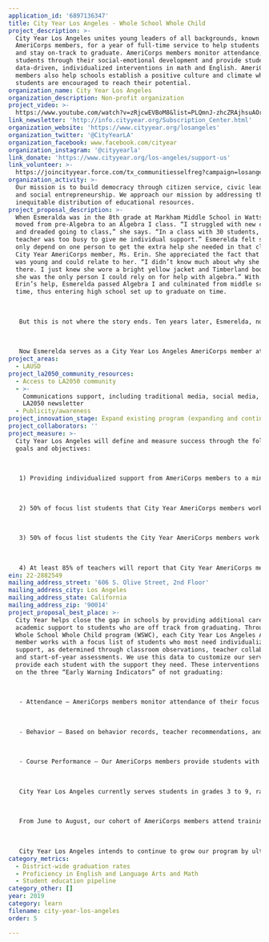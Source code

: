 ```yaml
---
application_id: '6897136347'
title: City Year Los Angeles - Whole School Whole Child
project_description: >-
  City Year Los Angeles unites young leaders of all backgrounds, known as
  AmeriCorps members, for a year of full-time service to help students succeed
  and stay on-track to graduate. AmeriCorps members monitor attendance, guide
  students through their social-emotional development and provide students with
  data-driven, individualized interventions in math and English. AmeriCorps
  members also help schools establish a positive culture and climate where
  students are encouraged to reach their potential.
organization_name: City Year Los Angeles
organization_description: Non-profit organization
project_video: >-
  https://www.youtube.com/watch?v=zRjcwEVBoM8&list=PLQmnJ-zhcZRAjhsuAOra6lTU9rHZiDAWo&index=3
link_newsletter: 'http://info.cityyear.org/Subscription_Center.html'
organization_website: 'https://www.cityyear.org/losangeles'
organization_twitter: '@CityYearLA'
organization_facebook: www.facebook.com/cityear
organization_instagram: '@cityyearla'
link_donate: 'https://www.cityyear.org/los-angeles/support-us'
link_volunteer: >-
  https://joincityyear.force.com/tx_communitiesselfreg?campaign=losangeles&campaign_deadline=deadline4&medium=nav-bar&source=cityyear.org
organization_activity: >-
  Our mission is to build democracy through citizen service, civic leadership
  and social entrepreneurship. We approach our mission by addressing the
  inequitable distribution of educational resources.
project_proposal_description: >-
  When Esmeralda was in the 8th grade at Markham Middle School in Watts, she was
  moved from pre-Algebra to an Algebra I class. “I struggled with new concepts
  and dreaded going to class,” she says. “In a class with 30 students, my
  teacher was too busy to give me individual support.” Esmerelda felt she could
  only depend on one person to get the extra help she needed in that class — her
  City Year AmeriCorps member, Ms. Erin. She appreciated the fact that Ms. Erin
  was young and could relate to her. “I didn’t know much about why she was
  there. I just knew she wore a bright yellow jacket and Timberland boots and
  she was the only person I could rely on for help with algebra.” With Ms.
  Erin’s help, Esmerelda passed Algebra I and culminated from middle school on
  time, thus entering high school set up to graduate on time.
   
   
   
   But this is not where the story ends. Ten years later, Esmerelda, now a college graduate from Cal State Northridge, attended a career fair where she saw a familiar yellow jacket hanging in one of the booths. She was instantly reminded of the impact that Ms. Erin left on her and approached the booth to learn more about City Year. “I learned that City Year AmeriCorps members are sent into schools to help kids like me realize their full potential; to be that role model we needed in our lives to gain the confidence we needed to pass our classes.”
   
   
   
   Now Esmerelda serves as a City Year Los Angeles AmeriCorps member at Santee Education Complex, not too far from Markham. “I know I am making a difference when I see my student, Hector, go from telling me not to waste my time with him because he’s ‘just going to fail’, to now opening up to me and finishing his assignments on time.” She is proud to wear the yellow jacket and be that friendly face her students rely on, like she had when she was in their shoes. “It doesn’t take a miracle to help students — it takes a caring adult who knows where they come from.”
project_areas:
  - LAUSD
project_la2050_community_resources:
  - Access to LA2050 community
  - >-
    Communications support, including traditional media, social media, and
    LA2050 newsletter
  - Publicity/awareness
project_innovation_stage: Expand existing program (expanding and continuing ongoing successful projects)
project_collaborators: ''
project_measure: >-
  City Year Los Angeles will define and measure success through the following
  goals and objectives: 
   
   
   
   1) Providing individualized support from AmeriCorps members to a minimum of 2,500 “focus list” students with approximately 15 hours of one-to-one targeted intervention per student
   
   
   
   2) 50% of focus list students that City Year AmeriCorps members work with in social emotional development demonstrate improvement in at least three of the Deveraux Student Strengths Assessment metrics
   
   
   
   3) 50% of focus list students the City Year AmeriCorps members work with in math and English improve failing grades, maintain passing grades, or meet/exceed their expected growth on the math and English Inventories assessment; and
   
   
   
   4) At least 85% of teachers will report that City Year AmeriCorps members a) improve the academic performance of the students they tutor, b) improve the confidence of the students they tutor, and c) foster a positive environment for learning.
ein: 22-2882549
mailing_address_street: '606 S. Olive Street, 2nd Floor'
mailing_address_city: Los Angeles
mailing_address_state: California
mailing_address_zip: '90014'
project_proposal_best_place: >-
  City Year helps close the gap in schools by providing additional care and
  academic support to students who are off track from graduating. Through our
  Whole School Whole Child program (WSWC), each City Year Los Angeles AmeriCorps
  member works with a focus list of students who most need individualized
  support, as determined through classroom observations, teacher collaboration
  and start-of-year assessments. We use this data to customize our services to
  provide each student with the support they need. These interventions are based
  on the three “Early Warning Indicators” of not graduating:
   
   
   
   - Attendance — AmeriCorps members monitor attendance of their focus list students, call home when students are absent, and have conversations with students to give them the support they need to arrive at school every day.
   
   
   
   - Behavior — Based on behavior records, teacher recommendations, and an assessment administered at the start of the year, each AmeriCorps member identifies a cohort of students who need additional social-emotional support, which includes goal-setting and self-reflection exercises.
   
   
   
   - Course Performance — Our AmeriCorps members provide students with individualized, one-to-one academic support, providing students with the high-quality, data-driven interventions in English and math.
   
   
   
   City Year Los Angeles currently serves students in grades 3 to 9, ranging in age from 8-15 years old, living in the Los Angeles neighborhoods of Boyle Heights, Westlake/Koreatown, South L.A and Watts. Twenty-five percent are English-Language Learners and 99% percent qualify for free or reduced-price lunch. This year we will provide individualized intervention to more than 2,600 students, whole class support to more than 12,000 students, and whole school support to more than 25,000 students.
   
   
   
   From June to August, our cohort of AmeriCorps members attend trainings and prepare for service. At the start of the school year, our AmeriCorps members are deployed in teams to schools across Los Angeles. Between September and October, our AmeriCorps members administer start-of-year assessments to students and their focus list students are determined. From that point, throughout the year, AmeriCorps members design and implement the individualized interventions in math and English, which are customized for their focus list students based on their assessment results. In May, students take their last round of inventories to assess their growth.
   
   
   
   City Year Los Angeles intends to continue to grow our program by ultimately making our WSWC program available to more schools within LAUSD. It has been proven that the more contact a student has with City Year throughout their academic career, the more of an impact we will have on their academic success. This year, City Year is present in 32 schools in Los Angeles — the highest number of school we have served in a single year since beginning in 2007.
category_metrics:
  - District-wide graduation rates
  - Proficiency in English and Language Arts and Math
  - Student education pipeline
category_other: []
year: 2019
category: learn
filename: city-year-los-angeles
order: 5

---
```


